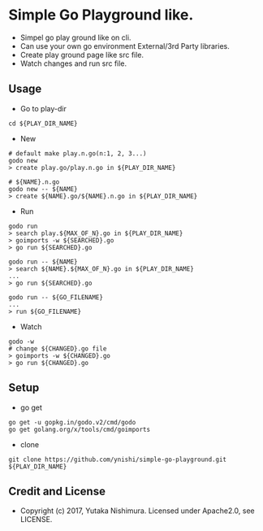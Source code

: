 # Simple Go Playground like.

* Simpel go play ground like on cli.
* Can use your own go environment External/3rd Party libraries.
* Create play ground page like src file.
* Watch changes and run src file.

## Usage

* Go to play-dir
```
cd ${PLAY_DIR_NAME}
```
* New
```
# default make play.n.go(n:1, 2, 3...)
godo new
> create play.go/play.n.go in ${PLAY_DIR_NAME}
```
```
# ${NAME}.n.go
godo new -- ${NAME}
> create ${NAME}.go/${NAME}.n.go in ${PLAY_DIR_NAME}
```
* Run
```
godo run
> search play.${MAX_OF_N}.go in ${PLAY_DIR_NAME}
> goimports -w ${SEARCHED}.go
> go run ${SEARCHED}.go
```
```
godo run -- ${NAME}
> search ${NAME}.${MAX_OF_N}.go in ${PLAY_DIR_NAME}
...
> go run ${SEARCHED}.go
```
```
godo run -- ${GO_FILENAME}
...
> run ${GO_FILENAME}
```
* Watch
```
godo -w
# change ${CHANGED}.go file
> goimports -w ${CHANGED}.go
> go run ${CHANGED}.go
```

## Setup

* go get
```
go get -u gopkg.in/godo.v2/cmd/godo
go get golang.org/x/tools/cmd/goimports
```
* clone
```
git clone https://github.com/ynishi/simple-go-playground.git ${PLAY_DIR_NAME}
```

## Credit and License

* Copyright (c) 2017, Yutaka Nishimura. Licensed under Apache2.0, see LICENSE.
